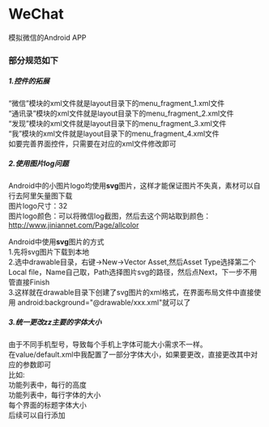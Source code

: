 # WeChat
模拟微信的Android APP  

### 部分规范如下  
##### 1.控件的拓展  
“微信”模块的xml文件就是layout目录下的menu_fragment_1.xml文件  
“通讯录”模块的xml文件就是layout目录下的menu_fragment_2.xml文件  
“发现”模块的xml文件就是layout目录下的menu_fragment_3.xml文件  
“我”模块的xml文件就是layout目录下的menu_fragment_4.xml文件  
如要完善界面控件，只需要在对应的xml文件修改即可  
  

##### 2.使用图片log问题  
Android中的小图片logo均使用**svg**图片，这样才能保证图片不失真，素材可以自行去阿里矢量图下载  
图片logo尺寸：32  
图片logo颜色：可以将微信log截图，然后去这个网站取到颜色：http://www.jiniannet.com/Page/allcolor  

Android中使用**svg**图片的方式  
1.先将svg图片下载到本地  
2.选中drawable目录，右键->New->Vector Asset,然后Asset Type选择第二个Local file，Name自己取，Path选择图片svg的路径，然后点Next，下一步不用管直接Finish  
3.这样就在drawable目录下创建了svg图片的xml格式，在界面布局文件中直接使用 android:background="@drawable/xxx.xml"就可以了  


##### 3.统一更改zz主要的字体大小
由于不同手机型号，导致每个手机上字体可能大小需求不一样。  
在value/default.xml中我配置了一部分字体大小，如果要更改，直接更改其中对应的参数即可  
比如:  
功能列表中，每行的高度  
功能列表中，每行字体的大小  
每个界面的标题字体大小  
后续可以自行添加  
